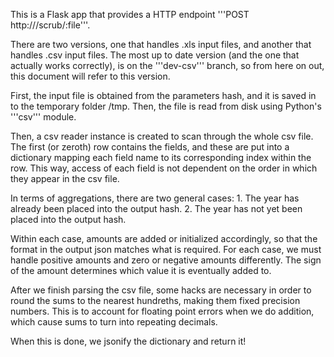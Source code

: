 This is a Flask app that provides a HTTP endpoint '''POST http://<host>/scrub/:file'''.

There are two versions, one that handles .xls input files, and another that handles .csv input files. The most up to date version (and the one that actually works correctly), is on the '''dev-csv''' branch, so from here on out, this document will refer to this version.

First, the input file is obtained from the parameters hash, and it is saved in to the temporary folder /tmp. Then, the file is read from disk using Python's '''csv''' module.

Then, a csv reader instance is created to scan through the whole csv file. The first (or zeroth) row contains the fields, and these are put into a dictionary mapping each field name to its corresponding index within the row. This way, access of each field is not dependent on the order in which they appear in the csv file.

In terms of aggregations, there are two general cases:
    1. The year has already been placed into the output hash.
    2. The year has not yet been placed into the output hash.

Within each case, amounts are added or initialized accordingly, so that the format in the output json matches what is required. For each case, we must handle positive amounts and zero or negative amounts differently. The sign of the amount determines which value it is eventually added to.

After we finish parsing the csv file, some hacks are necessary in order to round the sums to the nearest hundreths, making them fixed precision numbers. This is to account for floating point errors when we do addition, which cause sums to turn into repeating decimals.

When this is done, we jsonify the dictionary and return it!